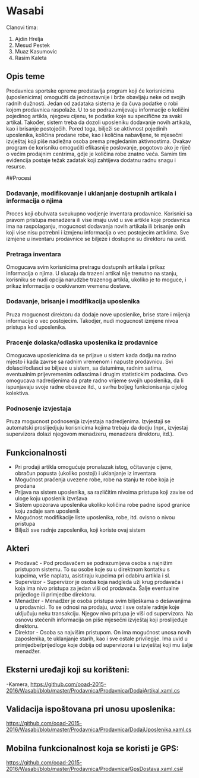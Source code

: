 ﻿# Wasabi
Clanovi tima:                   
1. Ajdin Hrelja                                  
2. Mesud Pestek                   
3. Muaz Kasumovic                                  
4. Rasim Kaleta                       

## Opis teme
Prodavnica sportske opreme predstavlja program koji će korisnicima (uposlenicima)
omogućiti da jednostavnije i brže obavljaju neke od svojih radnih dužnosti.
Jedan od zadataka sistema je da čuva podatke o robi kojom prodavnica raspolaže.
U to se podrazumijevaju informacije o količini pojedinog artikla, njegovu cijenu,
te podatke koje su specifične za svaki artikal. 
Također, sistem treba da dozoli uposleniku dodavanje novih artikala, kao i brisanje
postojećih.
Pored toga, bilježi se aktivnost pojedinih uposlenika, količina prodane robe, kao
i količina nabavljene, te mjesečni izvještaj koji piše nadležna osoba prema pregledanim
aktivnostima.
Ovakav program će korisniku omogućiti efikasnije poslovanje, pogotovo ako je riječ
o većim prodajnim centrima, gdje je količina robe znatno veća. Samim tim evidencija
postaje težak zadatak koji zahtijeva dodatnu radnu snagu i resurse.

##Procesi
### Dodavanje, modifikovanje i uklanjanje dostupnih artikala i informacija o njima 
Proces koji obuhvata sveukupno vodjenje inventara prodavnice. Korisnici sa pravom 
pristupa menadzera ili vise imaju uvid u sve artikle koje prodavnica ima na raspolaganju, 
mogucnost dodavanja novih artikala ili brisanje onih koji vise nisu potrebni i izmjenu
informacija o vec postojecim artiklima. Sve izmjene u inventaru prodavnice se biljeze i 
dostupne su direktoru na uvid.

### Pretraga inventara
Omogucava svim korisnicima pretragu dostupnih artikala i prikaz informacija o njima. U
slucaju da trazeni artikal nije trenutno na stanju, korisniku se nudi opcija narudzbe
trazenog artikla, ukoliko je to moguce, i prikaz informacija o ocekivanom vremenu dostave.

### Dodavanje, brisanje i modifikacija uposlenika
Pruza mogucnost direktoru da dodaje nove uposlenike, brise stare i mijenja informacije o
vec postojecim. Takodjer, nudi mogucnost izmjene nivoa pristupa kod uposlenika.

### Pracenje dolaska/odlaska uposlenika iz prodavnice
Omogucava uposlenicima da se prijave u sistem kada dodju na radno mjesto i kada zavrse sa
radnim vremenom i napuste prodavnicu. Svi dolasci/odlasci se biljeze u sistem, sa datumima,
radnim satima, eventualnim prijevremenim odlascima i drugim statistickim podacima. Ovo 
omogucava nadredjenima da prate radno vrijeme svojih uposlenika, da li ispunjavaju svoje
radne obaveze itd., u svrhu boljeg funkcionisanja cijelog kolektiva.

### Podnosenje izvjestaja
Pruza mogucnost podnosenja izvjestaja nadredjenima. Izvjestaji se automatski proslijedjuju
korisnicima kojima trebaju da dodju (npr., izvjestaj supervizora dolazi njegovom menadzeru,
menadzera direktoru, itd.).

## Funkcionalnosti
* Pri prodaji artikla omogućuje pronalazak istog, očitavanje cijene, obračun
popusta (ukoliko postoji) i uklanjanje iz inventara
* Mogućnost praćenja uvezene robe, robe na stanju te robe koja je prodana
* Prijava na sistem uposlenika, sa različitim nivoima pristupa koji zavise
od uloge koju uposlenik izvršava
* Sistem upozorava uposlenika ukoliko količina robe padne ispod granice koju
zadaje sam uposlenik
* Mogućnost modifikacije liste uposlenika, robe, itd. ovisno o nivou pristupa
* Bilježi sve radnje zaposlenika, koji koriste ovaj sistem

## Akteri
* Prodavač - Pod prodavačem se podrazumijeva osoba s najnižim pristupom sistemu.
To su osobe koje su u direktnom kontatku s kupcima, vrše naplatu, asistiraju kupcima
pri odabiru artikla i sl.
* Supervizor - Supervizor je osoba koja nadgleda uži krug prodavača i koja ima nivo pristupa
za jedan viši od prodavača. Šalje eventualne prijedloge ili primjedbe direktoru.
* Menadžer - Menadžer je osoba pristupa svim bilješkama o dešavanjima u prodavnici.
To se odnosi na prodaju, uvoz i sve ostale radnje koje uključuju neku transakciju.
Njegov nivo pritupa je viši od supervizora. Na osnovu stečenih informacija on piše 
mjesečni izvještaj koji proslijeđuje direktoru.
* Direktor - Osoba sa najvišim pristupom. On ima mogućnost unosa novih zaposlenika, 
te uklanjanje starih, kao i sve ostale privilegije. Ima uvid u primjedbe/prijedloge
koje dobija od supervizora i u izvještaj koji mu šalje menadžer.

## Eksterni uređaji koji su korišteni:
-Kamera, https://github.com/ooad-2015-2016/Wasabi/blob/master/Prodavnica/Prodavnica/DodajArtikal.xaml.cs

## Validacija ispoštovana pri unosu uposlenika:
https://github.com/ooad-2015-2016/Wasabi/blob/master/Prodavnica/Prodavnica/DodajUposlenika.xaml.cs

## Mobilna funkcionalnost koja se koristi je GPS:
https://github.com/ooad-2015-2016/Wasabi/blob/master/Prodavnica/Prodavnica/GpsDostava.xaml.cs#